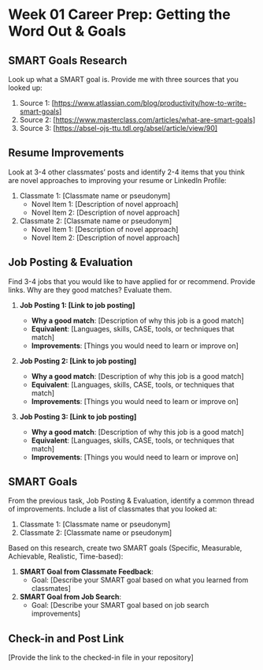 # Week 01 Career Prep: Getting the Word Out & Goals

## SMART Goals Research
Look up what a SMART goal is. Provide me with three sources that you looked up:
1. Source 1: [https://www.atlassian.com/blog/productivity/how-to-write-smart-goals]
2. Source 2: [https://www.masterclass.com/articles/what-are-smart-goals]
3. Source 3: [https://absel-ojs-ttu.tdl.org/absel/article/view/90]

## Resume Improvements
Look at 3-4 other classmates’ posts and identify 2-4 items that you think are novel approaches to improving your resume or LinkedIn Profile:
1. Classmate 1: [Classmate name or pseudonym]
   - Novel Item 1: [Description of novel approach]
   - Novel Item 2: [Description of novel approach]
2. Classmate 2: [Classmate name or pseudonym]
   - Novel Item 1: [Description of novel approach]
   - Novel Item 2: [Description of novel approach]

## Job Posting & Evaluation
Find 3-4 jobs that you would like to have applied for or recommend. Provide links. Why are they good matches? Evaluate them.
1. **Job Posting 1: [Link to job posting]**
   - **Why a good match**: [Description of why this job is a good match]
   - **Equivalent**: [Languages, skills, CASE, tools, or techniques that match]
   - **Improvements**: [Things you would need to learn or improve on]

2. **Job Posting 2: [Link to job posting]**
   - **Why a good match**: [Description of why this job is a good match]
   - **Equivalent**: [Languages, skills, CASE, tools, or techniques that match]
   - **Improvements**: [Things you would need to learn or improve on]

3. **Job Posting 3: [Link to job posting]**
   - **Why a good match**: [Description of why this job is a good match]
   - **Equivalent**: [Languages, skills, CASE, tools, or techniques that match]
   - **Improvements**: [Things you would need to learn or improve on]

## SMART Goals
From the previous task, Job Posting & Evaluation, identify a common thread of improvements. Include a list of classmates that you looked at:
1. Classmate 1: [Classmate name or pseudonym]
2. Classmate 2: [Classmate name or pseudonym]

Based on this research, create two SMART goals (Specific, Measurable, Achievable, Realistic, Time-based):
1. **SMART Goal from Classmate Feedback**:
   - Goal: [Describe your SMART goal based on what you learned from classmates]
2. **SMART Goal from Job Search**:
   - Goal: [Describe your SMART goal based on job search improvements]

## Check-in and Post Link
[Provide the link to the checked-in file in your repository]

